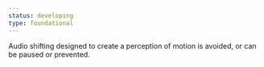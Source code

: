 ```yaml
---
status: developing
type: foundational
---
```


Audio shifting designed to create a perception of motion is avoided, or can be paused or prevented.
